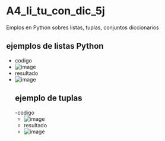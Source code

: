 # A4_li_tu_con_dic_5j
Emplos en Python sobres listas, tuplas, conjuntos diccionarios
## ejemplos de listas Python
- codigo
- ![image](https://github.com/user-attachments/assets/c8dc0c19-e3d4-4f47-a6eb-c76f3ff88ed0)
- resultado
- ![image](https://github.com/user-attachments/assets/4380c9db-36ec-4b04-8bca-1d56bd56c9a6)
  ## ejemplo de tuplas
  -codigo
  - ![image](https://github.com/user-attachments/assets/cf33c525-2fc1-457c-b24a-a094b08e9e60)
  - resultado
  - ![image](https://github.com/user-attachments/assets/57e21fd1-3fdf-4c3b-91ab-d2c325cf01c4)

  



